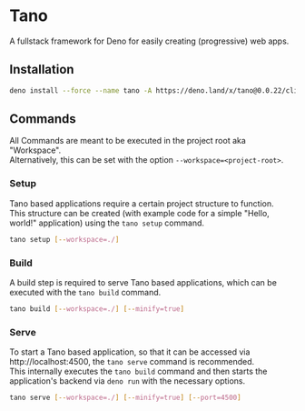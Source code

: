 # Tano

A fullstack framework for Deno for easily creating (progressive) web apps.

## Installation

```sh
deno install --force --name tano -A https://deno.land/x/tano@0.0.22/cli/main.ts
```

## Commands

All Commands are meant to be executed in the project root aka "Workspace". <br/>
Alternatively, this can be set with the option `--workspace=<project-root>`.<br/>

### Setup

Tano based applications require a certain project structure to function.<br/>
This structure can be created (with example code for a simple "Hello, world!" application) using the `tano setup`
command.

```sh
tano setup [--workspace=./]
```

### Build

A build step is required to serve Tano based applications, which can be executed with the `tano build` command.

```sh
tano build [--workspace=./] [--minify=true]
```

### Serve

To start a Tano based application, so that it can be accessed via http://localhost:4500, the `tano serve` command is
recommended. <br/>
This internally executes the `tano build` command and then starts the application's backend via `deno run` with the
necessary options.

```sh
tano serve [--workspace=./] [--minify=true] [--port=4500]
```
